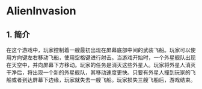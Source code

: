 # AlienInvasion

## 1. 简介

在这个游戏中，玩家控制着一艘最初出现在屏幕底部中间的武装飞船。玩家可以使用方向键左右移动飞船，使用空格键进行射击。当游戏开始时，一个外星舰队出现在天空中，并向屏幕下方移动。玩家的任务是消灭这些外星人。玩家将外星人消灭干净后，将出现一个新的外星舰队，其移动速度更快。只要有外星人撞到玩家的飞船或者到达屏幕下边缘，玩家就失去一艘飞船。玩家损失三艘飞船后，游戏结束。



